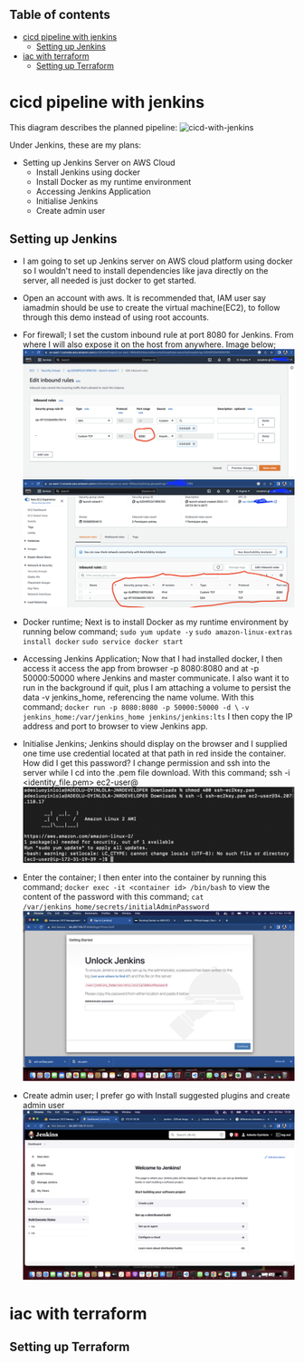 

## Table of contents

<!-- TOC -->
* [cicd pipeline with jenkins](#cicd-pipeline-with-jenkins)
  * [Setting up Jenkins](#setting-up-jenkins)
* [iac with terraform](#terraform)
  * [Setting up Terraform](#setting-up-terraform)
<!-- TOC -->

# cicd pipeline with jenkins

This diagram describes the planned pipeline:
![cicd-with-jenkins](docs/cicd-with-jenkins.svg)

Under Jenkins, these are my plans: 
- Setting up Jenkins Server on AWS Cloud
  - Install Jenkins using docker
  - Install Docker as my runtime environment
  - Accessing Jenkins Application
  - Initialise Jenkins
  - Create admin user
## Setting up Jenkins
- I am going to set up Jenkins server on AWS cloud platform using docker so I wouldn't need to install dependencies like java directly on the server, all needed is just docker to get started.

- Open an account with aws. It is recommended that, IAM user say iamadmin should be use to create the virtual machine(EC2), to follow through this demo instead of using root accounts.

- For firewall; I set the custom inbound rule at port 8080 for Jenkins. From where I will also expose it on the host from anywhere. Image below;
![aws-1](docs/assets/aws-1.png)
![aws-2](docs/assets/aws-2.png)

- Docker runtime; Next is to install Docker as my runtime environment by running below command;
    `sudo yum update -y`
    `sudo amazon-linux-extras install docker`
    `sudo service docker start`

- Accessing Jenkins Application; Now that I had installed docker, I then access it access the app from browser -p 8080:8080 and at -p 50000:50000 where Jenkins and master communicate. I also want it to run in the background if quit, plus I am attaching a volume to persist the data -v jenkins_home, referencing the name volume. With this command; 
    `docker run -p 8080:8080 -p 50000:50000 -d \`
    `-v jenkins_home:/var/jenkins_home jenkins/jenkins:lts`
I then copy the IP address and port to browser to view Jenkins app.

- Initialise Jenkins; Jenkins should display on the browser and I supplied one time use credential located at that path in red inside the container. How did I get this password? I change permission and ssh into the server while I cd into the .pem file download. With this command; ssh -i <identity_file.pem> ec2-user@<hostname>
![aws-3](docs/assets/aws-3.png)

- Enter the container; I then enter into the container by running this command;
    `docker exec -it <container id> /bin/bash`
to view the content of the password with this command;
    `cat /var/jenkins_home/secrets/initialAdminPassword`
![aws-4](docs/assets/aws-4.png)
- Create admin user; I prefer go with Install suggested plugins and create admin user
![aws-5](docs/assets/aws-5.png)

# iac with terraform

## Setting up Terraform